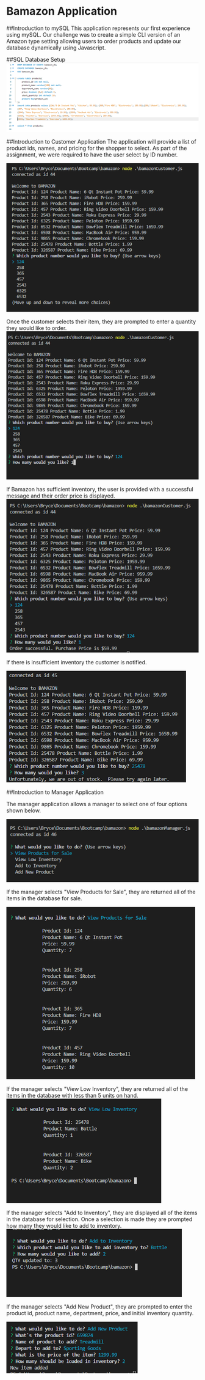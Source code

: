 # Bamazon Application


##Introduction to mySQL
This application represents our first experience using mySQL.  Our challenge was to create a simple CLI version of an Amazon type setting allowing users to order products and update our database dynamically using Javascript.

##SQL Database Setup
![sql setup code](./images/sql.PNG)

##Introduction to Customer Application
The application will provide a list of product ids, names, and pricing for the shopper to select.  As part of the assignment, we were required to have the user select by ID number.

![First customer screen](./images/customer1.PNG)

Once the customer selects their item, they are prompted to enter a quantity they would like to order.
![Second customer screen](./images/customer2.PNG)

If Bamazon has sufficient inventory, the user is provided with a successful message and their order price is displayed.
![Confirmation message](./images/customer3.PNG)

If there is insufficient inventory the customer is notified.

![Out of stock message](./images/customer4.PNG)

##Introduction to Manager Application

The manager application allows a manager to select one of four options shown below.

![First manager screen](./images/manager1.PNG)

If the manager selects "View Products for Sale", they are returned all of the items in the database for sale.

![View products](./images/manager2.PNG)

If the manager selects "View Low Inventory", they are returned all of the items in the database with less than 5 units on hand.
![Low Inventory](./images/manager3.PNG)

If the manager selects "Add to Inventory", they are displayed all of the items in the database for selection.  Once a selection is made they are prompted how many they would like to add to inventory.
![Add Inventory](./images/manager4.PNG)

If the manager selects "Add New Product", they are prompted to enter the product id, product name, department, price, and initial inventory quantity.

![Add New Product](./images/manager5.PNG)